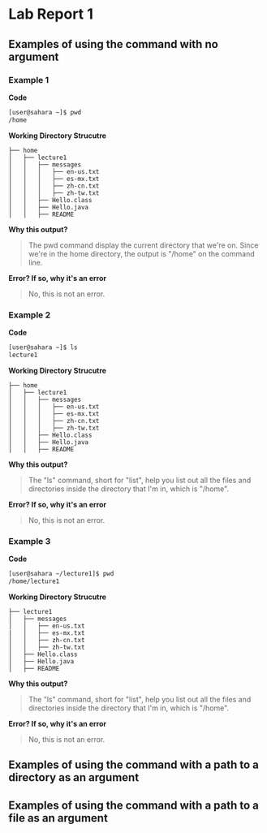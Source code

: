 # Lab Report 1

## Examples of using the command with no argument

### Example 1
__Code__
```sh
[user@sahara ~]$ pwd
/home
```

__Working Directory Strucutre__
```
├── home
│   ├── lecture1
│   │   ├── messages
│   │   │   ├── en-us.txt
│   │   │   ├── es-mx.txt
│   │   │   ├── zh-cn.txt
│   │   │   ├── zh-tw.txt
│   │   ├── Hello.class
│   │   ├── Hello.java
│   │   ├── README
```

__Why this output?__
> The pwd command display the current directory that we're on. Since we're in the home directory, the output is "/home" on the command line.

__Error? If so, why it's an error__
> No, this is not an error.

### Example 2
__Code__
```sh
[user@sahara ~]$ ls
lecture1
```

__Working Directory Strucutre__
```
├── home
│   ├── lecture1
│   │   ├── messages
│   │   │   ├── en-us.txt
│   │   │   ├── es-mx.txt
│   │   │   ├── zh-cn.txt
│   │   │   ├── zh-tw.txt
│   │   ├── Hello.class
│   │   ├── Hello.java
│   │   ├── README
```

__Why this output?__
> The "ls" command, short for "list", help you list out all the files and directories inside the directory that I'm in, which is "/home".

__Error? If so, why it's an error__
> No, this is not an error.

### Example 3
__Code__
```sh
[user@sahara ~/lecture1]$ pwd
/home/lecture1
```

__Working Directory Strucutre__
```
├── lecture1
│   ├── messages
│   │   ├── en-us.txt
|   │   ├── es-mx.txt
│   │   ├── zh-cn.txt
│   │   ├── zh-tw.txt
│   ├── Hello.class
│   ├── Hello.java
│   ├── README
```

__Why this output?__
> The "ls" command, short for "list", help you list out all the files and directories inside the directory that I'm in, which is "/home".

__Error? If so, why it's an error__
> No, this is not an error.

## Examples of using the command with a path to a directory as an argument

## Examples of using the command with a path to a file as an argument

